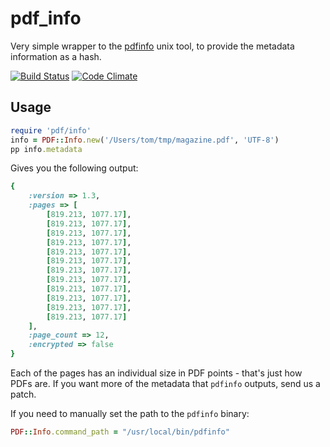 pdf_info
==

Very simple wrapper to the [pdfinfo](http://linuxcommand.org/man_pages/pdfinfo1.html) unix tool, to provide the metadata information as a hash.

[![Build Status](https://travis-ci.org/newspaperclub/pdf_info.png)](https://travis-ci.org/newspaperclub/pdf_info)
[![Code Climate](https://codeclimate.com/badge.png)](https://codeclimate.com/github/newspaperclub/pdf_info)

Usage
--

```ruby
require 'pdf/info'
info = PDF::Info.new('/Users/tom/tmp/magazine.pdf', 'UTF-8')
pp info.metadata
```

Gives you the following output:

```ruby
{
    :version => 1.3,
    :pages => [
        [819.213, 1077.17],
        [819.213, 1077.17],
        [819.213, 1077.17],
        [819.213, 1077.17],
        [819.213, 1077.17],
        [819.213, 1077.17],
        [819.213, 1077.17],
        [819.213, 1077.17],
        [819.213, 1077.17],
        [819.213, 1077.17],
        [819.213, 1077.17],
        [819.213, 1077.17]
    ],
    :page_count => 12,
    :encrypted => false
}
```
   
Each of the pages has an individual size in PDF points - that's just how PDFs are. If you want more of the metadata that `pdfinfo` outputs, send us a patch.

If you need to manually set the path to the `pdfinfo` binary:

```ruby
PDF::Info.command_path = "/usr/local/bin/pdfinfo"
```
